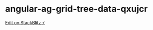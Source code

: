 # angular-ag-grid-tree-data-qxujcr

[Edit on StackBlitz ⚡️](https://stackblitz.com/edit/angular-ag-grid-tree-data-qxujcr)